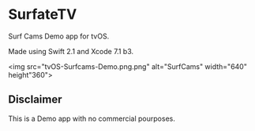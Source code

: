 # SurfateTV
Surf Cams Demo app for tvOS.

Made using Swift 2.1 and Xcode 7.1 b3.

<img src="tvOS-Surfcams-Demo.png.png" alt="SurfCams" width="640" height"360">

## Disclaimer
This is a Demo app with no commercial pourposes. 
